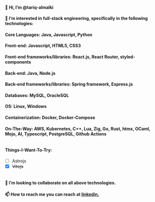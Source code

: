 #### 👋 Hi, I’m @tariq-almalki
#### 👀 I’m interested in full-stack engineering, specifically in the following technologies:
#### Core Languages: Java, Javascript, Python
#### Front-end: Javascript, HTML5, CSS3
#### Front-end frameworks/libraries: React.js, React Router, styled-components
#### Back-end: Java, Node.js
#### Back-end frameworks/libraries: Spring framework, Express.js
#### Databases: MySQL, OracleSQL
#### OS: Linux, Windows
#### Containerization: Docker, Docker-Compose
#### On-The-Way: AWS, Kubernetes, C++, Lua, Zig, Go, Rust, htmx, OCaml, Mojo, AI, Typescript, PostgreSQL, Github Actions<br/><br/>
#### Things-I-Want-To-Try:
- [ ] Astrojs
- [x] ~~Vitejs~~<br/><br/>

#### 💞️ I’m looking to collaborate on all above technologies.<br/>
#### 📫 How to reach me you can reach at <a href="https://www.linkedin.com/in/e-tariq-almalki" title="About Me">linkedin.</a><br/>


<!---
tariq-almalki/tariq-almalki is a ✨ special ✨ repository because its `README.md` (this file) appears on your GitHub profile.
You can click the Preview link to take a look at your changes.
--->
